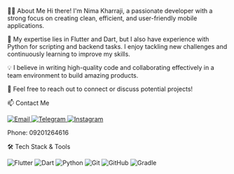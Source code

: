 👨‍💻 About Me
Hi there! I'm Nima Kharraji, a passionate developer with a strong focus on creating clean, efficient, and user-friendly mobile applications.

📱 My expertise lies in Flutter and Dart, but I also have experience with Python for scripting and backend tasks. I enjoy tackling new challenges and continuously learning to improve my skills.

💡 I believe in writing high-quality code and collaborating effectively in a team environment to build amazing products.

🤝 Feel free to reach out to connect or discuss potential projects!

📫 Contact Me
<p align="left">
<a href="mailto:nimawkhh@gmail.com">
<img alt="Email" src="https://img.shields.io/badge/Gmail-D14836?style=for-the-badge&logo=gmail&logoColor=white" />
</a>
<a href="https://www.google.com/search?q=https://t.me/YOUR_USERNAME" target="_blank">
<img alt="Telegram" src="https://img.shields.io/badge/Telegram-2CA5E0?style=for-the-badge&logo=telegram&logoColor=white" />
</a>
<a href="https://www.google.com/search?q=https://instagram.com/YOUR_USERNAME" target="_blank">
<img alt="Instagram" src="https://img.shields.io/badge/Instagram-E4405F?style=for-the-badge&logo=instagram&logoColor=white" />
</a>
</p>

Phone: 09201264616

🛠️ Tech Stack & Tools
<p align="left">
<img src="https://img.shields.io/badge/Flutter-%2302569B.svg?style=for-the-badge&logo=Flutter&logoColor=white" alt="Flutter"/>
<img src="https://img.shields.io/badge/dart-%230175C2.svg?style=for-the-badge&logo=dart&logoColor=white" alt="Dart"/>
<img src="https://img.shields.io/badge/python-3670A0?style=for-the-badge&logo=python&logoColor=ffdd54" alt="Python"/>
<img src="https://img.shields.io/badge/git-%23F05033.svg?style=for-the-badge&logo=git&logoColor=white" alt="Git"/>
<img src="https://img.shields.io/badge/github-%23121011.svg?style=for-the-badge&logo=github&logoColor=white" alt="GitHub"/>
<img src="https://img.shields.io/badge/Gradle-02303A.svg?style=for-the-badge&logo=Gradle&logoColor=white" alt="Gradle"/>
